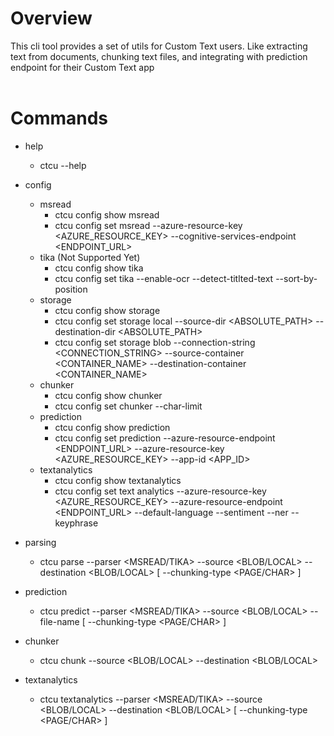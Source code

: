 # Overview

This cli tool provides a set of utils for Custom Text users.
Like extracting text from documents, chunking text files, and integrating with prediction endpoint for their Custom Text app
<br/><br/>



# Commands
<!-- commands -->
- help
    - ctcu --help

- config
    - msread
        - ctcu config show msread
        - ctcu config set msread --azure-resource-key <AZURE_RESOURCE_KEY> --cognitive-services-endpoint <ENDPOINT_URL>
    - tika (Not Supported Yet)
        - ctcu config show tika
        - ctcu config set tika --enable-ocr <BOOLEAN> --detect-titlted-text <BOOLEAN> --sort-by-position <BOOLEAN>
    - storage
        - ctcu config show storage
        - ctcu config set storage local --source-dir <ABSOLUTE_PATH> --destination-dir <ABSOLUTE_PATH> 
        - ctcu config set storage blob --connection-string <CONNECTION_STRING> --source-container <CONTAINER_NAME> --destination-container <CONTAINER_NAME> 
    - chunker
        - ctcu config show chunker
        - ctcu config set chunker --char-limit <NUMBER>
    - prediction
        - ctcu config show prediction
        - ctcu config set prediction --azure-resource-endpoint <ENDPOINT_URL> --azure-resource-key <AZURE_RESOURCE_KEY> --app-id <APP_ID>
    - textanalytics
        - ctcu config show textanalytics
        - ctcu config set text analytics --azure-resource-key <AZURE_RESOURCE_KEY> --azure-resource-endpoint <ENDPOINT_URL> --default-language <LANGUAGE> --sentiment <BOOLEAN> --ner <BOOLEAN> --keyphrase <BOOLEAN>

- parsing
    - ctcu parse --parser <MSREAD/TIKA> --source <BLOB/LOCAL> --destination <BLOB/LOCAL> [ --chunking-type <PAGE/CHAR> ]

- prediction
    - ctcu predict --parser <MSREAD/TIKA> --source <BLOB/LOCAL> --file-name <FILENAME> [ --chunking-type <PAGE/CHAR> ]

- chunker
    - ctcu chunk --source <BLOB/LOCAL> --destination <BLOB/LOCAL>

- textanalytics
    - ctcu textanalytics --parser <MSREAD/TIKA> --source <BLOB/LOCAL> --destination <BLOB/LOCAL> [ --chunking-type <PAGE/CHAR> ]